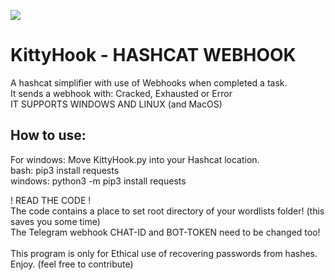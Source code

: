 ![](https://media.discordapp.net/attachments/1011600082682003560/1062400692972695582/foto_no_exif_1.jpg)

# KittyHook - HASHCAT WEBHOOK
A hashcat simplifier with use of Webhooks when completed a task. <br />
It sends a webhook with: Cracked, Exhausted or Error <br />
IT SUPPORTS WINDOWS AND LINUX (and MacOS)
<br />
## How to use:
For windows: Move KittyHook.py into your Hashcat location. <br />
bash: pip3 install requests <br />
windows: python3 -m pip3 install requests <br />

! READ THE CODE ! <br />
The code contains a place to set root directory of your wordlists folder! (this saves you some time) <br />
The Telegram webhook CHAT-ID and BOT-TOKEN need to be changed too! <br />
<br />
This program is only for Ethical use of recovering passwords from hashes. <br />
Enjoy. (feel free to contribute) 

